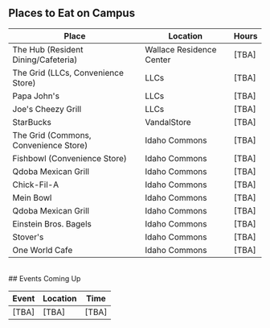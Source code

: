 ## Places to Eat on Campus
<table class="table table-striped">
    <thead class="thead-dark">
    <tr>
        <th scope="col">Place</th>
        <th scope="col">Location</th>
        <th scope="col">Hours</th>
    </tr>
    </thead>
    <tr>
        <td scope="row">The Hub (Resident Dining/Cafeteria)</td>
        <td scope="row">Wallace Residence Center</td>
        <td scope="row">[TBA]</td>
    </tr>
        <td scope="row">The Grid (LLCs, Convenience Store)</td>
        <td scope="row">LLCs</td>
        <td scope="row">[TBA]</td>
    </tr>
        <td scope="row">Papa John's</td>
        <td scope="row">LLCs</td>
        <td scope="row">[TBA]</td>
    </tr>
    </tr>
        <td scope="row">Joe's Cheezy Grill</td>
        <td scope="row">LLCs</td>
        <td scope="row">[TBA]</td>
    </tr>
        <td scope="row">StarBucks</td>
        <td scope="row">VandalStore</td>
        <td scope="row">[TBA]</td>
    </tr>
    <tr>
        <td scope="row">The Grid (Commons, Convenience Store)</td>
        <td scope="row">Idaho Commons</td>
        <td scope="row">[TBA]</td>
    </tr>
    <tr>
        <td scope="row">Fishbowl (Convenience Store)</td>
        <td scope="row">Idaho Commons</td>
        <td scope="row">[TBA]</td>
    </tr>
    <tr>
        <td scope="row">Qdoba Mexican Grill</td>
        <td scope="row">Idaho Commons</td>
        <td scope="row">[TBA]</td>
    </tr>
    <tr>
        <td scope="row">Chick-Fil-A</td>
        <td scope="row">Idaho Commons</td>
        <td scope="row">[TBA]</td>
    </tr>
    </tr>
        <td scope="row">Mein Bowl</td>
        <td scope="row">Idaho Commons</td>
        <td scope="row">[TBA]</td>
    </tr>
    </tr>
        <td scope="row">Qdoba Mexican Grill</td>
        <td scope="row">Idaho Commons</td>
        <td scope="row">[TBA]</td>
    </tr>
        <td scope="row">Einstein Bros. Bagels</td>
        <td scope="row">Idaho Commons</td>
        <td scope="row">[TBA]</td>
    </tr>
        <td scope="row">Stover's</td>
        <td scope="row">Idaho Commons</td>
        <td scope="row">[TBA]</td>
    </tr>
        <td scope="row">One World Cafe</td>
        <td scope="row">Idaho Commons</td>
        <td scope="row">[TBA]</td>
    </tr>
</table>
<br>
## Events Coming Up
<table class="table table-striped">
    <thead class="thead-dark">
    <tr>
        <th scope="col">Event</th>
        <th scope="col">Location</th>
        <th scope="col">Time</th>
    </tr>
    </thead>
    <tr>
        <td scope="row">[TBA]</td>
        <td scope="row">[TBA]</td>
        <td scope="row">[TBA]</td>
    </td>
</table>